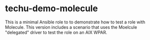 # techu-demo-molecule

This is a minimal Ansible role to to demonstrate how to test a
role with Molecule. This version includes a scenario that uses the
Moelcule "delegated" driver to test the role on an AIX WPAR.
